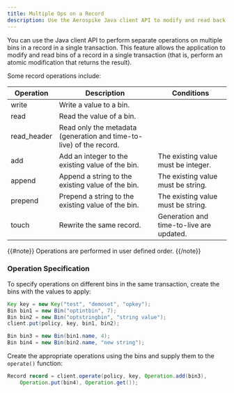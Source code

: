```yaml
---
title: Multiple Ops on a Record
description: Use the Aerospike Java client API to modify and read back to the client bins of a record in a single transaction. 
---
```


You can use the Java client API to perform separate operations on multiple bins in a record in a single transaction. This feature allows the application to modify and read bins of a record in a single transaction (that is, perform an atomic modification that returns the result).

Some record operations include:

Operation | Description | Conditions
--- | --- | ---
write | Write a value to a bin. |
read | Read the value of a bin. |
read_header | Read only the metadata (generation and time-to-live) of the record. |
add | Add an integer to the existing value of the bin. | The existing value must be integer.
append | Append a string to the existing value of the bin. | The existing value must be string.
prepend | Prepend a string to the existing value of the bin. | The existing value must be string.
touch | Rewrite the same record. | Generation and time-to-live are updated.

{{#note}}
Operations are performed in user defined order.
{{/note}}

### Operation Specification

To specify operations on different bins in the same transaction, create the bins with the values to apply:

```java
Key key = new Key("test", "demoset", "opkey");
Bin bin1 = new Bin("optintbin", 7);
Bin bin2 = new Bin("optstringbin", "string value");	
client.put(policy, key, bin1, bin2);

Bin bin3 = new Bin(bin1.name, 4);
Bin bin4 = new Bin(bin2.name, "new string");
``` 

Create the appropriate operations using the bins and supply them to the `operate()` function:

```java
Record record = client.operate(policy, key, Operation.add(bin3), 
	Operation.put(bin4), Operation.get());
```
